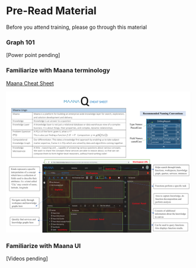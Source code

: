 # Pre-Read Material

Before you attend training, please go through this material

### Graph 101

\[Power point pending\]

### Familiarize with Maana terminology

[Maana Cheat Sheet](https://maanainc.app.box.com/file/553860131062)

![](../.gitbook/assets/screen-shot-2019-11-07-at-2.54.49-pm.png)

### Familiarize with Maana UI

\[Videos pending\]

